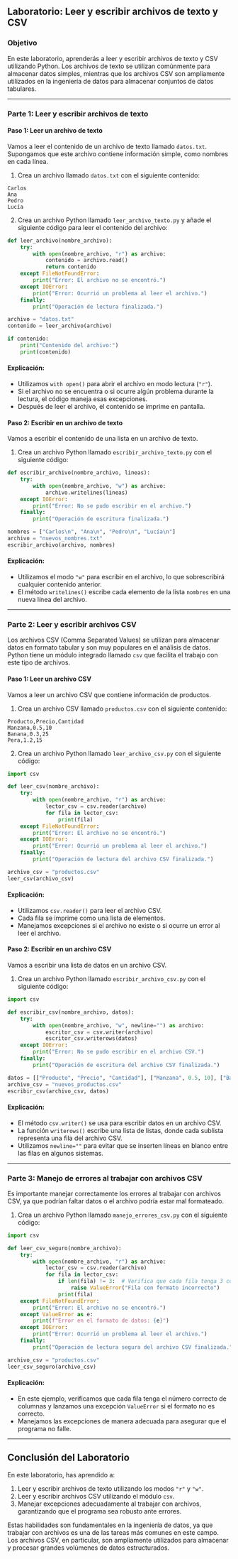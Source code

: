 ## Laboratorio: Leer y escribir archivos de texto y CSV

### Objetivo

En este laboratorio, aprenderás a leer y escribir archivos de texto y CSV utilizando Python. Los archivos de texto se utilizan comúnmente para almacenar datos simples, mientras que los archivos CSV son ampliamente utilizados en la ingeniería de datos para almacenar conjuntos de datos tabulares.

---

### Parte 1: Leer y escribir archivos de texto

#### Paso 1: Leer un archivo de texto

Vamos a leer el contenido de un archivo de texto llamado `datos.txt`. Supongamos que este archivo contiene información simple, como nombres en cada línea.

1. Crea un archivo llamado `datos.txt` con el siguiente contenido:

```
Carlos
Ana
Pedro
Lucía
```

2. Crea un archivo Python llamado `leer_archivo_texto.py` y añade el siguiente código para leer el contenido del archivo:

```python
def leer_archivo(nombre_archivo):
    try:
        with open(nombre_archivo, "r") as archivo:
            contenido = archivo.read()
            return contenido
    except FileNotFoundError:
        print("Error: El archivo no se encontró.")
    except IOError:
        print("Error: Ocurrió un problema al leer el archivo.")
    finally:
        print("Operación de lectura finalizada.")

archivo = "datos.txt"
contenido = leer_archivo(archivo)

if contenido:
    print("Contenido del archivo:")
    print(contenido)
```

#### Explicación:

- Utilizamos `with open()` para abrir el archivo en modo lectura (`"r"`).
- Si el archivo no se encuentra o si ocurre algún problema durante la lectura, el código maneja esas excepciones.
- Después de leer el archivo, el contenido se imprime en pantalla.

#### Paso 2: Escribir en un archivo de texto

Vamos a escribir el contenido de una lista en un archivo de texto.

1. Crea un archivo Python llamado `escribir_archivo_texto.py` con el siguiente código:

```python
def escribir_archivo(nombre_archivo, lineas):
    try:
        with open(nombre_archivo, "w") as archivo:
            archivo.writelines(lineas)
    except IOError:
        print("Error: No se pudo escribir en el archivo.")
    finally:
        print("Operación de escritura finalizada.")

nombres = ["Carlos\n", "Ana\n", "Pedro\n", "Lucía\n"]
archivo = "nuevos_nombres.txt"
escribir_archivo(archivo, nombres)
```

#### Explicación:

- Utilizamos el modo `"w"` para escribir en el archivo, lo que sobrescribirá cualquier contenido anterior.
- El método `writelines()` escribe cada elemento de la lista `nombres` en una nueva línea del archivo.

---

### Parte 2: Leer y escribir archivos CSV

Los archivos CSV (Comma Separated Values) se utilizan para almacenar datos en formato tabular y son muy populares en el análisis de datos. Python tiene un módulo integrado llamado `csv` que facilita el trabajo con este tipo de archivos.

#### Paso 1: Leer un archivo CSV

Vamos a leer un archivo CSV que contiene información de productos.

1. Crea un archivo CSV llamado `productos.csv` con el siguiente contenido:

```
Producto,Precio,Cantidad
Manzana,0.5,10
Banana,0.3,25
Pera,1.2,15
```

2. Crea un archivo Python llamado `leer_archivo_csv.py` con el siguiente código:

```python
import csv

def leer_csv(nombre_archivo):
    try:
        with open(nombre_archivo, "r") as archivo:
            lector_csv = csv.reader(archivo)
            for fila in lector_csv:
                print(fila)
    except FileNotFoundError:
        print("Error: El archivo no se encontró.")
    except IOError:
        print("Error: Ocurrió un problema al leer el archivo.")
    finally:
        print("Operación de lectura del archivo CSV finalizada.")

archivo_csv = "productos.csv"
leer_csv(archivo_csv)
```

#### Explicación:

- Utilizamos `csv.reader()` para leer el archivo CSV.
- Cada fila se imprime como una lista de elementos.
- Manejamos excepciones si el archivo no existe o si ocurre un error al leer el archivo.

#### Paso 2: Escribir en un archivo CSV

Vamos a escribir una lista de datos en un archivo CSV.

1. Crea un archivo Python llamado `escribir_archivo_csv.py` con el siguiente código:

```python
import csv

def escribir_csv(nombre_archivo, datos):
    try:
        with open(nombre_archivo, "w", newline="") as archivo:
            escritor_csv = csv.writer(archivo)
            escritor_csv.writerows(datos)
    except IOError:
        print("Error: No se pudo escribir en el archivo CSV.")
    finally:
        print("Operación de escritura del archivo CSV finalizada.")

datos = [["Producto", "Precio", "Cantidad"], ["Manzana", 0.5, 10], ["Banana", 0.3, 25], ["Pera", 1.2, 15]]
archivo_csv = "nuevos_productos.csv"
escribir_csv(archivo_csv, datos)
```

#### Explicación:

- El método `csv.writer()` se usa para escribir datos en un archivo CSV.
- La función `writerows()` escribe una lista de listas, donde cada sublista representa una fila del archivo CSV.
- Utilizamos `newline=""` para evitar que se inserten líneas en blanco entre las filas en algunos sistemas.

---

### Parte 3: Manejo de errores al trabajar con archivos CSV

Es importante manejar correctamente los errores al trabajar con archivos CSV, ya que podrían faltar datos o el archivo podría estar mal formateado.

1. Crea un archivo Python llamado `manejo_errores_csv.py` con el siguiente código:

```python
import csv

def leer_csv_seguro(nombre_archivo):
    try:
        with open(nombre_archivo, "r") as archivo:
            lector_csv = csv.reader(archivo)
            for fila in lector_csv:
                if len(fila) != 3:  # Verifica que cada fila tenga 3 columnas
                    raise ValueError("Fila con formato incorrecto")
                print(fila)
    except FileNotFoundError:
        print("Error: El archivo no se encontró.")
    except ValueError as e:
        print(f"Error en el formato de datos: {e}")
    except IOError:
        print("Error: Ocurrió un problema al leer el archivo.")
    finally:
        print("Operación de lectura segura del archivo CSV finalizada.")

archivo_csv = "productos.csv"
leer_csv_seguro(archivo_csv)
```

#### Explicación:

- En este ejemplo, verificamos que cada fila tenga el número correcto de columnas y lanzamos una excepción `ValueError` si el formato no es correcto.
- Manejamos las excepciones de manera adecuada para asegurar que el programa no falle.

---

## Conclusión del Laboratorio

En este laboratorio, has aprendido a:

1. Leer y escribir archivos de texto utilizando los modos `"r"` y `"w"`.
2. Leer y escribir archivos CSV utilizando el módulo `csv`.
3. Manejar excepciones adecuadamente al trabajar con archivos, garantizando que el programa sea robusto ante errores.

Estas habilidades son fundamentales en la ingeniería de datos, ya que trabajar con archivos es una de las tareas más comunes en este campo. Los archivos CSV, en particular, son ampliamente utilizados para almacenar y procesar grandes volúmenes de datos estructurados.